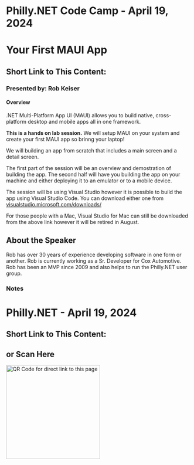# Philly.NET Code Camp - April 19, 2024

# Your First MAUI App

## Short Link to This Content: 

### Presented by: Rob Keiser

#### Overview
.NET Multi-Platform App UI (MAUI) allows you to build native, cross-platform desktop and mobile apps all in one framework.

**This is a hands on lab session.** We will setup MAUI on your system and create your first MAUI app so brinng your laptop!

We will building an app from scratch that includes a main screen and a detail screen.

The first part of the session will be an overview and demostration of building the app. The second half will have you building the app on your machine and either deploying it to an emulator or to a mobile device.

The session will be using Visual Studio however it is possible to build the app using Visual Studio Code. You can download either one from [visualstudio.microsoft.com/downloads/](https://visualstudio.microsoft.com/downloads/)

For those people with a Mac, Visual Studio for Mac can still be downloaded from the above link however it will be retired in August.

## About the Speaker
Rob has over 30 years of experience developing software in one form or another. Rob is currently working as a Sr. Developer for Cox Automotive. Rob has been an MVP since 2009 and also helps to run the Philly.NET user group.

### Notes

# Philly.NET - April 19, 2024

## Short Link to This Content:

## or Scan Here
<img src="images/pcc240419.png" alt="QR Code for direct link to this page" width="256"/>
